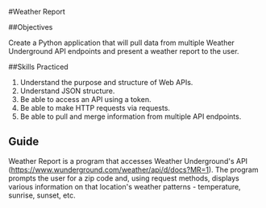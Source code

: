 #Weather Report

##Objectives

Create a Python application that will pull data from multiple Weather Underground
API endpoints and present a weather report to the user.

##Skills Practiced

1. Understand the purpose and structure of Web APIs.
2. Understand JSON structure.
3. Be able to access an API using a token.
4. Be able to make HTTP requests via requests.
5. Be able to pull and merge information from multiple API endpoints.

## Guide

Weather Report is a program that accesses Weather Underground's API
(https://www.wunderground.com/weather/api/d/docs?MR=1). The program prompts the user
for a zip code and, using request methods, displays various information on that
location's weather patterns - temperature, sunrise, sunset, etc.
